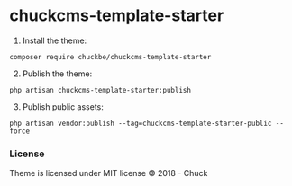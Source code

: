 # chuckcms-template-starter

1. Install the theme:

``` composer require chuckbe/chuckcms-template-starter ```

2. Publish the theme:

``` php artisan chuckcms-template-starter:publish ```

3. Publish public assets:

``` php artisan vendor:publish --tag=chuckcms-template-starter-public --force ``` 

### License 

Theme is licensed under MIT license © 2018 - Chuck